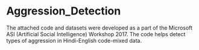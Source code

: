 # Aggression_Detection
The attached code and datasets were developed as a part of the Microsoft ASI (Artificial Social Intelligence) Workshop 2017. The code helps detect types of aggression in Hindi-English code-mixed data.
